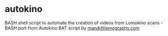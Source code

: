 autokino
========

BASH shell script to automate the creation of videos from Lomokino scans - BASH port from Autokino BAT script by mandi@lomography.com

